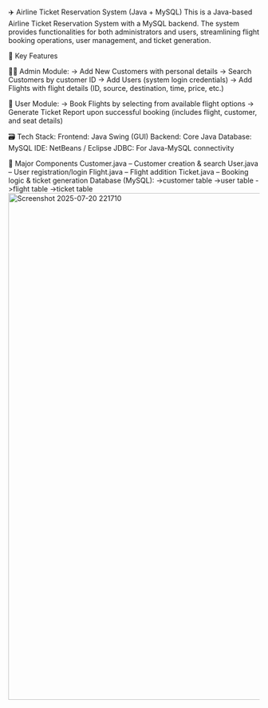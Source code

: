 ✈️ Airline Ticket Reservation System (Java + MySQL)
This is a Java-based Airline Ticket Reservation System with a MySQL backend. The system provides functionalities for both administrators and users, streamlining flight booking operations, user management, and ticket generation.

🔧 Key Features

👨‍💼 Admin Module:
-> Add New Customers with personal details
-> Search Customers by customer ID
-> Add Users (system login credentials)
-> Add Flights with flight details (ID, source, destination, time, price, etc.)

👤 User Module:
-> Book Flights by selecting from available flight options
-> Generate Ticket Report upon successful booking (includes flight, customer, and seat details)

🗃️ Tech Stack:
Frontend: Java Swing (GUI)
Backend: Core Java
Database: MySQL
IDE: NetBeans / Eclipse
JDBC: For Java-MySQL connectivity

📂 Major Components
Customer.java – Customer creation & search
User.java – User registration/login
Flight.java – Flight addition
Ticket.java – Booking logic & ticket generation
Database (MySQL):
  ->customer table
  ->user table
  ->flight table
  ->ticket table
<img width="1920" height="1017" alt="Screenshot 2025-07-20 221710" src="https://github.com/user-attachments/assets/f16cf794-5591-437f-be03-af3ca124351b" />

  

